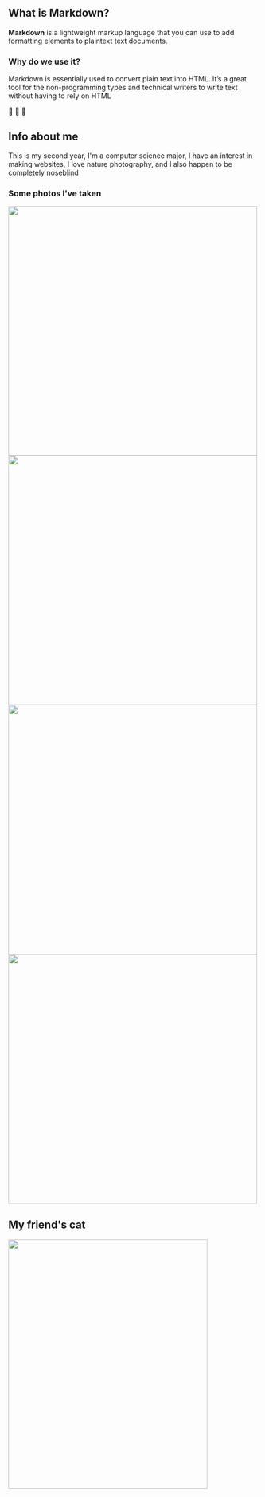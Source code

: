 ## **What is Markdown?**

**Markdown** is a lightweight markup language that you can use to add formatting elements to plaintext text documents.

### Why do we use it?

Markdown is essentially used to convert plain text into HTML. It’s a great tool for the non-programming types and technical writers to write text without having to rely on HTML

🚀 🚀 🚀

## **Info about me**
This is my second year, I'm a computer science major, I have an interest in making websites, I love nature photography, and I also happen to be completely noseblind

### Some photos I've taken

<img src="https://cdn.discordapp.com/attachments/1015996119840473100/1153538816498487336/Screenshot_20230918-234929.png" width="500" height="500"/> <img src="https://cdn.discordapp.com/attachments/1015996119840473100/1153538817043730523/Screenshot_20230918-235056.png" width="500" height="500"/> <img src="https://cdn.discordapp.com/attachments/1015996119840473100/1153540533084491776/Screenshot_20230918-235756.png" width="500" height="500"/> <img src="https://cdn.discordapp.com/attachments/1015996119840473100/1153544488380284948/Screenshot_20230919-001334.png" width="500" height="500"/>
## **My friend's cat**

<img src="https://cdn.discordapp.com/attachments/801502452447838238/1148779713184141402/20230905_165612.jpg" width="400" height="500" />
